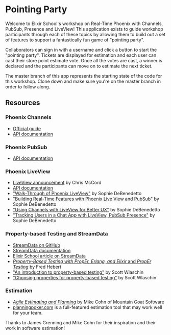 # Pointing Party
Welcome to Elixir School's workshop on Real-Time Phoenix with Channels, PubSub, Presence and LiveView! This application exists to guide workshop participants through each of these topics by allowing them to build out a set of features to support a fantastically fun game of "pointing party".

Collaborators can sign in with a username and click a button to start the "pointing party". Tickets are displayed for estimation and each user can cast their store point estimate vote. Once all the votes are cast, a winner is declared and the participants can move on to estimate the next ticket.

The master branch of this app represents the starting state of the code for this workshop. Clone down and make sure you're on the master branch in order to follow along.

## Resources

### Phoenix Channels

* [Official guide](https://hexdocs.pm/phoenix/channels.html)
* [API documentation](https://hexdocs.pm/phoenix/Phoenix.Channel.html#content)

### Phoenix PubSub

* [API documentation](https://hexdocs.pm/phoenix_pubsub/Phoenix.PubSub.html)

### Phoenix LiveView

* [LiveView announcement](https://dockyard.com/blog/2018/12/12/phoenix-liveview-interactive-real-time-apps-no-need-to-write-javascript) by Chris McCord
* [API documentation](https://hexdocs.pm/phoenix_live_view/Phoenix.LiveView.html)
* ["Walk-Through of Phoenix LiveView"](https://elixirschool.com/blog/phoenix-live-view/) by Sophie DeBenedetto
* ["Building Real-Time Features with Phoenix Live View and PubSub"](https://elixirschool.com/blog/live-view-with-pub-sub/) by Sophie DeBenedetto
* ["Using Channels with LiveView for Better UX"](https://elixirschool.com/blog/live-view-with-channels/) by Sophie DeBenedetto
* ["Tracking Users in a Chat App with LiveView, PubSub Presence"](https://elixirschool.com/blog/live-view-with-presence/) by Sophie DeBenedetto

### Property-based Testing and StreamData

* [StreamData on GitHub](https://github.com/whatyouhide/stream_data)
* [StreamData documentation](https://hexdocs.pm/stream_data/StreamData.html)
* [Elixir School article on StreamData](https://elixirschool.com/en/lessons/libraries/stream-data/)
* [_Property-Based Testing with PropEr, Erlang, and Elixir_ and _PropEr Testing_](https://propertesting.com/) by Fred Hebert
* ["An introduction to property-based testing"](https://fsharpforfunandprofit.com/posts/property-based-testing/) by Scott Wlaschin
* ["Choosing properties for property-based testing"](https://fsharpforfunandprofit.com/posts/property-based-testing-2/) by Scott Wlaschin

### Estimation

* [_Agile Estimating and Planning_](https://www.mountaingoatsoftware.com/books/agile-estimating-and-planning) by Mike Cohn of Mountain Goat Software
* [planningpoker.com](https://www.planningpoker.com/) is a full-featured estimation tool that may work well for your team.

Thanks to James Grenning and Mike Cohn for their inspiration and their work in software estimation!
